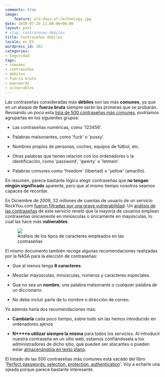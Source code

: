 ```yaml
---
comments: true
image:
    feature: old-days-of-technology.jpg
date: 2010-07-20 11:00:06+00:00
layout: post
# slug: contrasenas-debiles
title: Contraseñas débiles
locale: es_ES
wordpress_id: 282
categories:
- Seguridad
tags:
- comunes
- contraseñas
- débiles
- fuerza bruta
- passwords
- vulnerables
---
```


Las contraseñas consideradas más **débiles** son las más **comunes**, ya que en un ataque de **fuerza bruta** siempre serán las primeras que se probarán. Revisando un poco esta [lista de 500 contraseñas más comunes](http://www.whatsmypass.com/the-top-500-worst-passwords-of-all-time), podríamos agruparlas en los siguientes grupos:



	
  * Las contraseñas numéricas, como '123456'.

	
  * Palabras malsonantes, como 'fuck' o 'pussy'.

	
  * Nombres propios de personas, coches, equipos de fútbol, etc.

	
  * Otras palabras que tienen relación con los ordenadores o la  identificación, como 'password', 'qwerty' o 'letmein'.

	
  * Palabras comunes como 'freedom' (libertad) o 'yellow' (amarillo).


En resumen, parece bastante lógico elegir contraseñas que **no tengan ningún significado** aparente, pero que al mismo tiempo nosotros seamos capaces de recordar.

En Diciembre de 2009, 32 millones de cuentas de usuario de un servicio RockYou.com [fueron filtradas por una grave vulnerabilidad](http://www.scmagazineus.com/rockyou-hack-compromises-32-million-passwords/article/159676/). Un [análisis de las contraseñas](http://www.imperva.com/docs/WP_Consumer_Password_Worst_Practices.pdf) de este servicio reveló que la mayoría de usuarios emplean contraseñas únicamente en minúsculas o únicamente en mayúsculas, lo cual las hace más **vulnerables**.


<figure>
	<a href="http://jllopezpino.files.wordpress.com/2010/07/passwords-rockyou.jpg">
        <img src="http://jllopezpino.files.wordpress.com/2010/07/passwords-rockyou.jpg">
    </a>
	<figcaption>Análisis de los tipos de caracteres empleados en las contraseñas</figcaption>
</figure>

El mismo documento también recoge algunas recomendaciones realizadas por la NASA para la elección de contraseñas:



	
  * Que al menos tenga **8 caracteres**.

	
  * Mezclar mayúsculas, minúsculas, números y caracteres especiales.

	
  * Que no sea un **nombre**, una palabra malsonante o cualquier palabra de un diccionario.

	
  * No debe incluir parte de tu nombre o dirección de correo.


Yo además haría dos recomendaciones más:

	
  * **Cambiarla** cada poco tiempo, sobre todo sin las hemos introducido en ordenadores ajenos

	
  * **N****o utilizar siempre la misma** para todos los servicios. Al introducir nuestra contraseña en un sitio web, estamos confiándosela a los administradores de dicho sitio, que pueden ser atacantes o pueden estar [almacenándola en texto plano](http://www.passwordfail.com/websites.aspx).


El listado de las 500 contraseñas más comunes está sacado del libro '[Perfect passwords: selection, protection, authentication](http://books.google.es/books?id=18PMr6ra0UQC)'. Voy a echarle una ojeada porque parece bastante interesante.
